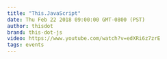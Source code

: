 ```yaml
---
title: "This.JavaScript"
date: Thu Feb 22 2018 09:00:00 GMT-0800 (PST)
author: thisdot
brand: this-dot-js
video: https://www.youtube.com/watch?v=edXRi6z7zrE
tags: events
---
```

